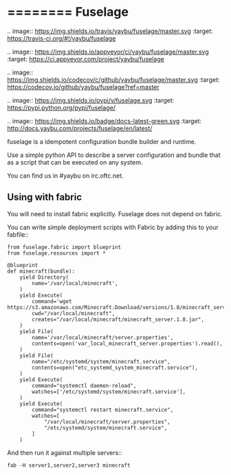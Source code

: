 ========
Fuselage
========

.. image:: https://img.shields.io/travis/yaybu/fuselage/master.svg
   :target: https://travis-ci.org/#!/yaybu/fuselage

.. image:: https://img.shields.io/appveyor/ci/yaybu/fuselage/master.svg
   :target: https://ci.appveyor.com/project/yaybu/fuselage

.. image:: https://img.shields.io/codecov/c/github/yaybu/fuselage/master.svg
   :target: https://codecov.io/github/yaybu/fuselage?ref=master

.. image:: https://img.shields.io/pypi/v/fuselage.svg
   :target: https://pypi.python.org/pypi/fuselage/

.. image:: https://img.shields.io/badge/docs-latest-green.svg
   :target: http://docs.yaybu.com/projects/fuselage/en/latest/


fuselage is a idempotent configuration bundle builder and runtime.

Use a simple python API to describe a server configuration and bundle that as a
script that can be executed on any system.

You can find us in #yaybu on irc.oftc.net.


Using with fabric
-----------------

You will need to install fabric explicitly. Fuselage does not depend on fabric.

You can write simple deployment scripts with Fabric by adding this to your fabfile::

    from fuselage.fabric import blueprint
    from fuselage.resources import *

    @blueprint
    def minecraft(bundle):
        yield Directory(
            name='/var/local/minecraft',
        )
        yield Execute(
            command='wget https://s3.amazonaws.com/Minecraft.Download/versions/1.8/minecraft_server.1.8.jar',
            cwd="/var/local/minecraft",
            creates="/var/local/minecraft/minecraft_server.1.8.jar",
        )
        yield File(
            name='/var/local/minecraft/server.properties',
            contents=open('var_local_minecraft_server.properties').read(),
        )
        yield File(
            name="/etc/systemd/system/minecraft.service",
            contents=open("etc_systemd_system_minecraft.service"),
        )
        yield Execute(
            command="systemctl daemon-reload",
            watches=['/etc/systemd/system/minecraft.service'],
        )
        yield Execute(
            command="systemctl restart minecraft.service",
            watches=[
                "/var/local/minecraft/server.properties",
                "/etc/systemd/system/minecraft.service",
            ]
        )

And then run it against multiple servers::

    fab -H server1,server2,server3 minecraft

